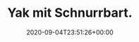 ---
retweeted: false
source: <a href="http://www.samruston.co.uk" rel="nofollow">Flamingo for Android</a>
entities:
  hashtags: []
  symbols: []
  user_mentions: []
  urls:
  - url: https://t.co/oygCAkkqQc
    expanded_url: https://twitter.com/baschtdotcom/status/1302030490002751488
    display_url: twitter.com/baschtdotcom/s…
    indices:
    - '21'
    - '44'
display_text_range:
- '0'
- '44'
favorite_count: '0'
id_str: '1302031547445501952'
truncated: false
retweet_count: '0'
id: '1302031547445501952'
possibly_sensitive: false
created_at: Fri Sep 04 23:51:26 +0000 2020
favorited: false
full_text: Yak mit Schnurrbart.
lang: de
quote_url: https://twitter.com/baschtdotcom/status/1302030490002751488
tags:
- pesos:twitter
date: '2020-09-04T23:51:26+00:00'
src: https://twitter.com/bascht/status/1302031547445501952
original_url: https://twitter.com/bascht/status/1302031547445501952
type: twitter_tweet
text: Yak mit Schnurrbart.
title: Yak mit Schnurrbart.

---